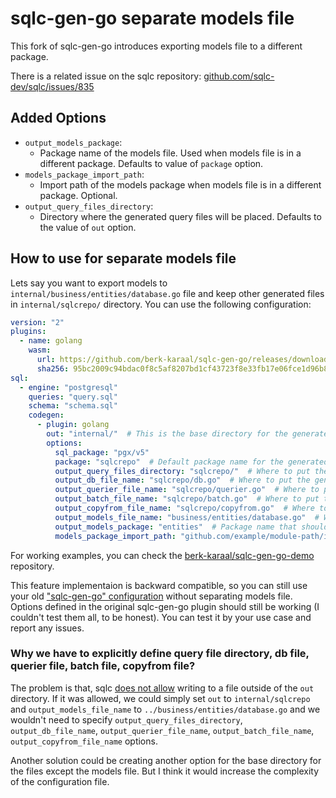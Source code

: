 # sqlc-gen-go separate models file

This fork of sqlc-gen-go introduces exporting models file to a different package.

There is a related issue on the sqlc repository:
[github.com/sqlc-dev/sqlc/issues/835](https://github.com/sqlc-dev/sqlc/issues/835)

## Added Options

- `output_models_package`:
  - Package name of the models file. Used when models file is in a different package. Defaults to value of `package` option.
- `models_package_import_path`:
  - Import path of the models package when models file is in a different package. Optional.
- `output_query_files_directory`:
  - Directory where the generated query files will be placed. Defaults to the value of `out` option.

## How to use for separate models file

Lets say you want to export models to `internal/business/entities/database.go` file and keep other
generated files in `internal/sqlcrepo/` directory. You can use the following configuration:

```yaml
version: "2"
plugins:
  - name: golang
    wasm:
      url: https://github.com/berk-karaal/sqlc-gen-go/releases/download/v1.5.1/berk-karaal-sqlc-gen-go_1.5.1.wasm
      sha256: 95bc2009c94bdac0f8c5af8207bd1cf43723f8e33fb17e06fce1d96b83da242e
sql:
  - engine: "postgresql"
    queries: "query.sql"
    schema: "schema.sql"
    codegen:
      - plugin: golang
        out: "internal/"  # This is the base directory for the generated files
        options:
          sql_package: "pgx/v5"
          package: "sqlcrepo"  # Default package name for the generated files
          output_query_files_directory: "sqlcrepo/"  # Where to put the generated query files
          output_db_file_name: "sqlcrepo/db.go"  # Where to put the generated db file
          output_querier_file_name: "sqlcrepo/querier.go"  # Where to put the generated querier (interface) file
          output_batch_file_name: "sqlcrepo/batch.go"  # Where to put the generated batch file
          output_copyfrom_file_name: "sqlcrepo/copyfrom.go"  # Where to put the generated copyfrom file
          output_models_file_name: "business/entities/database.go"  # Where to put the generated models file. You should use this to separate models file
          output_models_package: "entities"  # Package name that should be used in `output_models_file_name` file
          models_package_import_path: "github.com/example/module-path/internal/business/entities"  # Import path for the separated models file package
```

For working examples, you can check the
[berk-karaal/sqlc-gen-go-demo](https://github.com/berk-karaal/sqlc-gen-go-demo) repository.

This feature implementaion is backward compatible, so you can still use your old ["sqlc-gen-go"
configuration](https://github.com/sqlc-dev/sqlc-gen-go?tab=readme-ov-file#migrating-from-sqlcs-built-in-go-codegen)
without separating models file. Options defined in the original sqlc-gen-go plugin should still be
working (I couldn't test them all, to be honest). You can test it by your use case and report any
issues.

### Why we have to explicitly define query file directory, db file, querier file, batch file, copyfrom file?

The problem is that, sqlc [does not
allow](https://github.com/sqlc-dev/sqlc/blob/6b2ed2024ccd66eea7eb7d97cb36338a7fb46f3d/internal/cmd/generate.go#L223-L226)
writing to a file outside of the `out` directory. If it was allowed, we could simply set `out` to
`internal/sqlcrepo` and `output_models_file_name` to `../business/entities/database.go` and we
wouldn't need to specify `output_query_files_directory`, `output_db_file_name`,
`output_querier_file_name`, `output_batch_file_name`, `output_copyfrom_file_name` options.

Another solution could be creating another option for the base directory for the files except the
models file. But I think it would increase the complexity of the configuration file.
